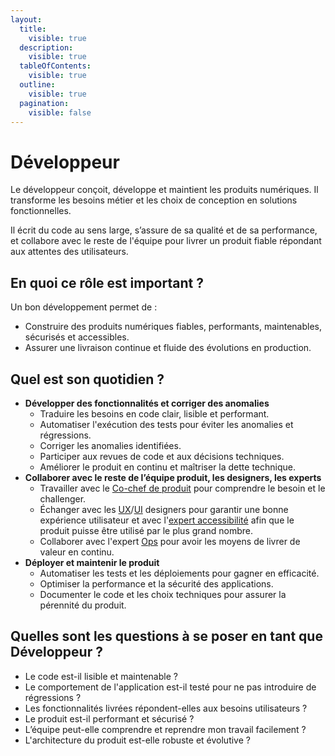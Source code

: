 ```yaml
---
layout:
  title:
    visible: true
  description:
    visible: true
  tableOfContents:
    visible: true
  outline:
    visible: true
  pagination:
    visible: false
---
```


# Développeur

Le développeur conçoit, développe et maintient les produits numériques. Il transforme les besoins métier et les choix de conception en solutions fonctionnelles.

Il écrit du code au sens large, s’assure de sa qualité et de sa performance, et collabore avec le reste de l'équipe pour livrer un produit fiable répondant aux attentes des utilisateurs.

## En quoi ce rôle est important ?

Un bon développement permet de :

* Construire des produits numériques fiables, performants, maintenables, sécurisés et accessibles.
* Assurer une livraison continue et fluide des évolutions en production.

## Quel est son quotidien ?

* **Développer des fonctionnalités et corriger des anomalies**
  * Traduire les besoins en code clair, lisible et performant.
  * Automatiser l'exécution des tests pour éviter les anomalies et régressions.
  * Corriger les anomalies identifiées.
  * Participer aux revues de code et aux décisions techniques.
  * Améliorer le produit en continu et maîtriser la dette technique.
* **Collaborer avec le reste de l’équipe produit, les designers, les experts**
  * Travailler avec le [Co-chef de produit](co-chef-produit.md) pour comprendre le besoin et le challenger.
  * Échanger avec les [UX](expert-en-recherche-utilisateur.md)/[UI](designer.md) designers pour garantir une bonne expérience utilisateur et avec l'[expert accessibilité](expert-accessibilite.md) afin que le produit puisse être utilisé par le plus grand nombre.
  * Collaborer avec l'expert [Ops](devops.md) pour avoir les moyens de livrer de valeur en continu.
* **Déployer et maintenir le produit**
  * Automatiser les tests et les déploiements pour gagner en efficacité.
  * Optimiser la performance et la sécurité des applications.
  * Documenter le code et les choix techniques pour assurer la pérennité du produit.

## Quelles sont les questions à se poser en tant que Développeur ?

* Le code est-il lisible et maintenable ?
* Le comportement de l'application est-il testé pour ne pas introduire de régressions ?
* Les fonctionnalités livrées répondent-elles aux besoins utilisateurs ?
* Le produit est-il performant et sécurisé ?
* L’équipe peut-elle comprendre et reprendre mon travail facilement ?
* L'architecture du produit est-elle robuste et évolutive ?
